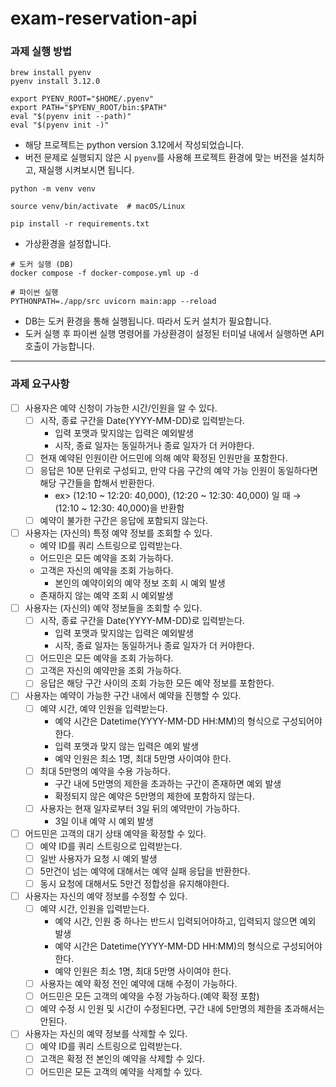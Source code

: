 # exam-reservation-api

### 과제 실행 방법

```
brew install pyenv
pyenv install 3.12.0

export PYENV_ROOT="$HOME/.pyenv"
export PATH="$PYENV_ROOT/bin:$PATH"
eval "$(pyenv init --path)"
eval "$(pyenv init -)"
```

- 해당 프로젝트는 python version 3.12에서 작성되었습니다.
- 버전 문제로 실행되지 않은 시 `pyenv`를 사용해 프로젝트 환경에 맞는 버전을 설치하고, 재실행 시켜보시면 됩니다.

```
python -m venv venv

source venv/bin/activate  # macOS/Linux

pip install -r requirements.txt
```

- 가상환경을 설정합니다.

```
# 도커 실행 (DB)
docker compose -f docker-compose.yml up -d

# 파이썬 실행
PYTHONPATH=./app/src uvicorn main:app --reload
```

- DB는 도커 환경을 통해 실행됩니다. 따라서 도커 설치가 필요합니다.
- 도커 실행 후 파이썬 실행 명령어를 가상환경이 설정된 터미널 내에서 실행하면 API 호출이 가능합니다.

---

### 과제 요구사항

- [ ] 사용자은 예약 신청이 가능한 시간/인원을 알 수 있다.
  - [ ] 시작, 종료 구간을 Date(YYYY-MM-DD)로 입력받는다.
    - 입력 포맷과 맞지않는 입력은 예외발생
    - 시작, 종료 일자는 동일하거나 종료 일자가 더 커야한다.
  - [ ] 현재 예약된 인원이란 어드민에 의해 예약 확정된 인원만을 포함한다.
  - [ ] 응답은 10분 단위로 구성되고, 만약 다음 구간의 예약 가능 인원이 동일하다면 해당 구간들을 합해서 반환한다.
    - ex> (12:10 ~ 12:20: 40,000), (12:20 ~ 12:30: 40,000) 일 때 → (12:10 ~ 12:30: 40,000)을 반환함
  - [ ] 예약이 불가한 구간은 응답에 포함되지 않는다.
- [ ] 사용자는 (자신의) 특정 예약 정보를 조회할 수 있다.
  - 예약 ID를 쿼리 스트링으로 입력받는다.
  - 어드민은 모든 예약을 조회 가능하다.
  - 고객은 자신의 예약을 조회 가능하다.
    - 본인의 예약이외의 예약 정보 조회 시 예외 발생
  - 존재하지 않는 예약 조회 시 예외발생
- [ ] 사용자는 (자신의) 예약 정보들을 조회할 수 있다.
  - [ ] 시작, 종료 구간을 Date(YYYY-MM-DD)로 입력받는다.
    - 입력 포맷과 맞지않는 입력은 예외발생
    - 시작, 종료 일자는 동일하거나 종료 일자가 더 커야한다.
  - [ ] 어드민은 모든 예약을 조회 가능하다.
  - [ ] 고객은 자신의 예약만을 조회 가능하다.
  - [ ] 응답은 해당 구간 사이의 조회 가능한 모든 예약 정보를 포함한다.
- [ ] 사용자는 예약이 가능한 구간 내에서 예약을 진행할 수 있다.
  - [ ] 예약 시간, 예약 인원을 입력받는다.
    - 예약 시간은 Datetime(YYYY-MM-DD HH:MM)의 형식으로 구성되어야 한다.
    - 입력 포맷과 맞지 않는 입력은 예외 발생
    - 예약 인원은 최소 1명, 최대 5만명 사이여야 한다.
  - [ ] 최대 5만명의 예약을 수용 가능하다.
    - 구간 내에 5만명의 제한을 초과하는 구간이 존재하면 예외 발생
    - 확정되지 않은 예약은 5만명의 제한에 포함하지 않는다.
  - [ ] 사용자는 현재 일자로부터 3일 뒤의 예약만이 가능하다.
    - 3일 이내 예약 시 예외 발생
- [ ] 어드민은 고객의 대기 상태 예약을 확정할 수 있다.
  - [ ] 예약 ID를 쿼리 스트링으로 입력받는다.
  - [ ] 일반 사용자가 요청 시 예외 발생
  - [ ] 5만건이 넘는 예약에 대해서는 예약 실패 응답을 반환한다.
  - [ ] 동시 요청에 대해서도 5만건 정합성을 유지해야한다.
- [ ] 사용자는 자신의 예약 정보를 수정할 수 있다.
  - [ ] 예약 시간, 인원을 입력받는다.
    - 예약 시간, 인원 중 하나는 반드시 입력되어야하고, 입력되지 않으면 예외 발생
    - 예약 시간은 Datetime(YYYY-MM-DD HH:MM)의 형식으로 구성되어야 한다.
    - 예약 인원은 최소 1명, 최대 5만명 사이여야 한다.
  - [ ] 사용자는 예약 확정 전인 예약에 대해 수정이 가능하다.
  - [ ] 어드민은 모든 고객의 예약을 수정 가능하다.(예약 확정 포함)
  - [ ] 예약 수정 시 인원 및 시간이 수정된다면, 구간 내에 5만명의 제한을 초과해서는 안된다.
- [ ] 사용자는 자신의 예약 정보를 삭제할 수 있다.
  - [ ] 예약 ID를 쿼리 스트링으로 입력받는다.
  - [ ] 고객은 확정 전 본인의 예약을 삭제할 수 있다.
  - [ ] 어드민은 모든 고객의 예약을 삭제할 수 있다.
